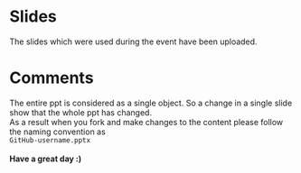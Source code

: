 # Slides
The slides which were used during the event have been uploaded.
# Comments
The entire ppt is considered as a single object. So a change in a single slide show that the whole ppt has changed.
<br>
As a result when you fork and make changes to the content please follow the naming convention as
<br>
```GitHub-username.pptx```
<br>
<br>
<b>Have a great day :)</b>
